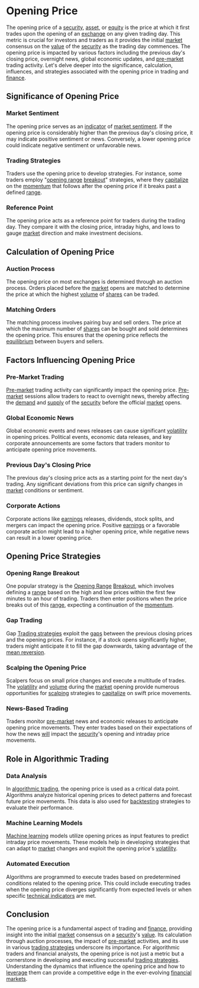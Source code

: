 # Opening Price

The opening price of a [security](../s/security.md), [asset](../a/asset.md), or [equity](../e/equity.md) is the price at which it first trades upon the opening of an [exchange](../e/exchange.md) on any given trading day. This metric is crucial for investors and traders as it provides the initial [market](../m/market.md) consensus on the [value](../v/value.md) of the [security](../s/security.md) as the trading day commences. The opening price is impacted by various factors including the previous day's closing price, overnight news, global economic updates, and [pre-market](../p/pre-market.md) trading activity. Let's delve deeper into the significance, calculation, influences, and strategies associated with the opening price in trading and [finance](../f/finance.md).

## Significance of Opening Price

### Market Sentiment
The opening price serves as an [indicator](../i/indicator.md) of [market sentiment](../m/market_sentiment.md). If the opening price is considerably higher than the previous day's closing price, it may indicate positive sentiment or news. Conversely, a lower opening price could indicate negative sentiment or unfavorable news.

### Trading Strategies
Traders use the opening price to develop strategies. For instance, some traders employ "[opening range](../o/opening_range.md) [breakout](../b/breakout.md)" strategies, where they [capitalize](../c/capitalize.md) on the [momentum](../m/momentum.md) that follows after the opening price if it breaks past a defined [range](../r/range.md).

### Reference Point
The opening price acts as a reference point for traders during the trading day. They compare it with the closing price, intraday highs, and lows to gauge [market](../m/market.md) direction and make investment decisions.

## Calculation of Opening Price

### Auction Process
The opening price on most exchanges is determined through an auction process. Orders placed before the [market](../m/market.md) opens are matched to determine the price at which the highest [volume](../v/volume.md) of [shares](../s/shares.md) can be traded.

### Matching Orders
The matching process involves pairing buy and sell orders. The price at which the maximum number of [shares](../s/shares.md) can be bought and sold determines the opening price. This ensures that the opening price reflects the [equilibrium](../e/equilibrium.md) between buyers and sellers.

## Factors Influencing Opening Price

### Pre-Market Trading
[Pre-market](../p/pre-market.md) trading activity can significantly impact the opening price. [Pre-market](../p/pre-market.md) sessions allow traders to react to overnight news, thereby affecting the [demand](../d/demand.md) and [supply](../s/supply.md) of the [security](../s/security.md) before the official [market](../m/market.md) opens.

### Global Economic News
Global economic events and news releases can cause significant [volatility](../v/volatility.md) in opening prices. Political events, economic data releases, and key corporate announcements are some factors that traders monitor to anticipate opening price movements.

### Previous Day's Closing Price
The previous day's closing price acts as a starting point for the next day's trading. Any significant deviations from this price can signify changes in [market](../m/market.md) conditions or sentiment.

### Corporate Actions
Corporate actions like [earnings](../e/earnings.md) releases, dividends, stock splits, and mergers can impact the opening price. Positive [earnings](../e/earnings.md) or a favorable corporate action might lead to a higher opening price, while negative news can result in a lower opening price.

## Opening Price Strategies

### Opening Range Breakout
One popular strategy is the [Opening Range](../o/opening_range.md) [Breakout](../b/breakout.md), which involves defining a [range](../r/range.md) based on the high and low prices within the first few minutes to an hour of trading. Traders then enter positions when the price breaks out of this [range](../r/range.md), expecting a continuation of the [momentum](../m/momentum.md).

### Gap Trading
Gap [Trading strategies](../t/trading_strategies.md) exploit the [gaps](../g/gap.md) between the previous closing prices and the opening prices. For instance, if a stock opens significantly higher, traders might anticipate it to fill the gap downwards, taking advantage of the [mean reversion](../m/mean_reversion.md).

### Scalping the Opening Price
Scalpers focus on small price changes and execute a multitude of trades. The [volatility](../v/volatility.md) and [volume](../v/volume.md) during the [market](../m/market.md) opening provide numerous opportunities for [scalping](../s/scalping.md) strategies to [capitalize](../c/capitalize.md) on swift price movements.

### News-Based Trading
Traders monitor [pre-market](../p/pre-market.md) news and economic releases to anticipate opening price movements. They enter trades based on their expectations of how the news [will](../w/will.md) impact the [security](../s/security.md)'s opening and intraday price movements.

## Role in Algorithmic Trading

### Data Analysis 
In [algorithmic trading](../a/accountability.md), the opening price is used as a critical data point. Algorithms analyze historical opening prices to detect patterns and forecast future price movements. This data is also used for [backtesting](../b/backtesting.md) strategies to evaluate their performance.

### Machine Learning Models
[Machine learning](../m/machine_learning.md) models utilize opening prices as input features to predict intraday price movements. These models help in developing strategies that can adapt to [market](../m/market.md) changes and exploit the opening price's [volatility](../v/volatility.md).

### Automated Execution
Algorithms are programmed to execute trades based on predetermined conditions related to the opening price. This could include executing trades when the opening price diverges significantly from expected levels or when specific [technical indicators](../t/technical_indicator.md) are met.

## Conclusion

The opening price is a fundamental aspect of trading and [finance](../f/finance.md), providing insight into the initial [market](../m/market.md) consensus on a [security](../s/security.md)'s [value](../v/value.md). Its calculation through auction processes, the impact of [pre-market](../p/pre-market.md) activities, and its use in various [trading strategies](../t/trading_strategies.md) underscore its importance. For algorithmic traders and financial analysts, the opening price is not just a metric but a cornerstone in developing and executing successful [trading strategies](../t/trading_strategies.md). Understanding the dynamics that influence the opening price and how to [leverage](../l/leverage.md) them can provide a competitive edge in the ever-evolving [financial markets](../f/financial_market.md).